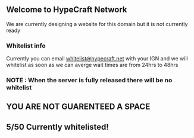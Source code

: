 <link rel="apple-touch-icon" sizes="180x180" href="/apple-touch-icon.png">
<link rel="icon" type="image/png" sizes="32x32" href="/favicon-32x32.png">
<link rel="icon" type="image/png" sizes="16x16" href="/favicon-16x16.png">
<link rel="manifest" href="/site.webmanifest">
<link rel="mask-icon" href="/safari-pinned-tab.svg" color="#5bbad5">
<meta name="msapplication-TileColor" content="#da532c">
<meta name="theme-color" content="#ffffff">

## Welcome to HypeCraft Network

We are currently designing a website for this domain but it is not currently ready


### Whitelist info

Currently you can email whitelist@hypecraft.net with your IGN and we will whitelist as soon as we can
averge wait times are from 24hrs to 48hrs

### NOTE : When the server is fully released there will be no whitelist

## YOU ARE NOT GUARENTEED A SPACE 
## 5/50 Currently whitelisted!
